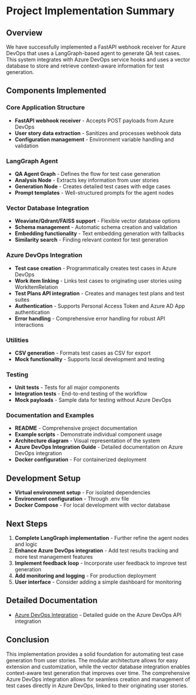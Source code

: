 # Project Implementation Summary

## Overview
We have successfully implemented a FastAPI webhook receiver for Azure DevOps that uses a LangGraph-based agent to generate QA test cases. This system integrates with Azure DevOps service hooks and uses a vector database to store and retrieve context-aware information for test generation.

## Components Implemented

### Core Application Structure
- **FastAPI webhook receiver** - Accepts POST payloads from Azure DevOps
- **User story data extraction** - Sanitizes and processes webhook data
- **Configuration management** - Environment variable handling and validation

### LangGraph Agent
- **QA Agent Graph** - Defines the flow for test case generation
- **Analysis Node** - Extracts key information from user stories
- **Generation Node** - Creates detailed test cases with edge cases
- **Prompt templates** - Well-structured prompts for the agent nodes

### Vector Database Integration
- **Weaviate/Qdrant/FAISS support** - Flexible vector database options
- **Schema management** - Automatic schema creation and validation
- **Embedding functionality** - Text embedding generation with fallbacks
- **Similarity search** - Finding relevant context for test generation

### Azure DevOps Integration
- **Test case creation** - Programmatically creates test cases in Azure DevOps
- **Work item linking** - Links test cases to originating user stories using WorkItemRelation
- **Test Plans API integration** - Creates and manages test plans and test suites
- **Authentication** - Supports Personal Access Token and Azure AD App authentication
- **Error handling** - Comprehensive error handling for robust API interactions

### Utilities
- **CSV generation** - Formats test cases as CSV for export
- **Mock functionality** - Supports local development and testing

### Testing
- **Unit tests** - Tests for all major components
- **Integration tests** - End-to-end testing of the workflow
- **Mock payloads** - Sample data for testing without Azure DevOps

### Documentation and Examples
- **README** - Comprehensive project documentation
- **Example scripts** - Demonstrate individual component usage
- **Architecture diagram** - Visual representation of the system
- **Azure DevOps Integration Guide** - Detailed documentation on Azure DevOps integration
- **Docker configuration** - For containerized deployment

## Development Setup
- **Virtual environment setup** - For isolated dependencies
- **Environment configuration** - Through .env file
- **Docker Compose** - For local development with vector database

## Next Steps
1. **Complete LangGraph implementation** - Further refine the agent nodes and logic
2. **Enhance Azure DevOps integration** - Add test results tracking and more test management features
3. **Implement feedback loop** - Incorporate user feedback to improve test generation
4. **Add monitoring and logging** - For production deployment
5. **User interface** - Consider adding a simple dashboard for monitoring

## Detailed Documentation
- [Azure DevOps Integration](docs/azure_devops_integration.md) - Detailed guide on the Azure DevOps API integration

## Conclusion
This implementation provides a solid foundation for automating test case generation from user stories. The modular architecture allows for easy extension and customization, while the vector database integration enables context-aware test generation that improves over time. The comprehensive Azure DevOps integration allows for seamless creation and management of test cases directly in Azure DevOps, linked to their originating user stories.
